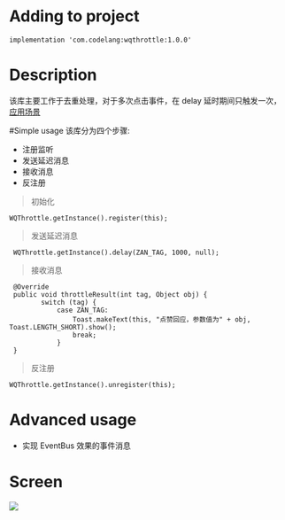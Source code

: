 # Adding to project
```
implementation 'com.codelang:wqthrottle:1.0.0'
```
# Description
该库主要工作于去重处理，对于多次点击事件，在 delay 延时期间只触发一次，[应用场景](https://juejin.im/post/5b9a4f37f265da0a8b570e96)


#Simple usage
该库分为四个步骤:
- 注册监听
- 发送延迟消息
- 接收消息
- 反注册

> 初始化
```
WQThrottle.getInstance().register(this);
```
> 发送延迟消息
```
 WQThrottle.getInstance().delay(ZAN_TAG, 1000, null);
```
> 接收消息
``` 
 @Override
 public void throttleResult(int tag, Object obj) {
        switch (tag) {
            case ZAN_TAG:
                Toast.makeText(this, "点赞回应，参数值为" + obj, Toast.LENGTH_SHORT).show();
                break;
            }
 }
```
> 反注册
``` 
WQThrottle.getInstance().unregister(this);
```


# Advanced usage

- 实现 EventBus 效果的事件消息


# Screen

![]("screen.gif")